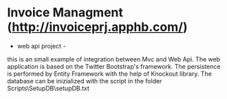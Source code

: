 Invoice Managment (http://invoiceprj.apphb.com/)
================

- web api project - 

this is an small example of integration between Mvc and Web Api. The web application is based on the 
Twitter Bootstrap's framework. The persistence is performed by Entity Framework with the help of Knockout
library.
The database can be inizialized with the script in the folder Scripts\SetupDB\setupDB.txt


